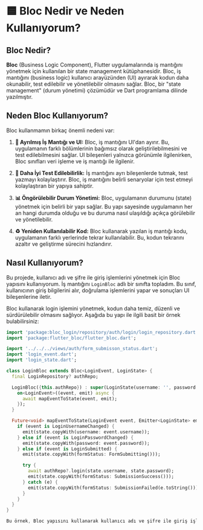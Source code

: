 # 🟦 Bloc Nedir ve Neden Kullanıyorum?

## Bloc Nedir?

**Bloc** (Business Logic Component), Flutter uygulamalarında iş mantığını yönetmek için kullanılan bir state management kütüphanesidir. Bloc, iş mantığını (business logic) kullanıcı arayüzünden (UI) ayırarak kodun daha okunabilir, test edilebilir ve yönetilebilir olmasını sağlar. Bloc, bir "state management" (durum yönetimi) çözümüdür ve Dart programlama dilinde yazılmıştır.

## Neden Bloc Kullanıyorum?

Bloc kullanmamın birkaç önemli nedeni var:

1. **🔄 Ayrılmış İş Mantığı ve UI:**
   Bloc, iş mantığını UI'dan ayırır. Bu, uygulamanın farklı bölümlerinin bağımsız olarak geliştirilebilmesini ve test edilebilmesini sağlar. UI bileşenleri yalnızca görünümle ilgilenirken, Bloc sınıfları veri işleme ve iş mantığı ile ilgilenir.

2. **🧪 Daha İyi Test Edilebilirlik:**
   İş mantığını ayrı bileşenlerde tutmak, test yazmayı kolaylaştırır. Bloc, iş mantığını belirli senaryolar için test etmeyi kolaylaştıran bir yapıya sahiptir.

3. **📊 Öngörülebilir Durum Yönetimi:**
   Bloc, uygulamanın durumunu (state) yönetmek için belirli bir yapı sağlar. Bu yapı sayesinde uygulamanın her an hangi durumda olduğu ve bu duruma nasıl ulaşıldığı açıkça görülebilir ve yönetilebilir.

4. **♻️ Yeniden Kullanılabilir Kod:**
   Bloc kullanarak yazılan iş mantığı kodu, uygulamanın farklı yerlerinde tekrar kullanılabilir. Bu, kodun tekrarını azaltır ve geliştirme sürecini hızlandırır.

## Nasıl Kullanıyorum?

Bu projede, kullanıcı adı ve şifre ile giriş işlemlerini yönetmek için Bloc yapısını kullanıyorum. İş mantığını `LoginBloc` adlı bir sınıfta topladım. Bu sınıf, kullanıcının giriş bilgilerini alır, doğrulama işlemlerini yapar ve sonuçları UI bileşenlerine iletir.

Bloc kullanarak login işlemini yönetmek, kodun daha temiz, düzenli ve sürdürülebilir olmasını sağlıyor. Aşağıda bu yapı ile ilgili basit bir örnek bulabilirsiniz:

```dart
import 'package:bloc_login/repository/auth/login/login_repository.dart';
import 'package:flutter_bloc/flutter_bloc.dart';

import '../../../views/auth/form_submisson_status.dart';
import 'login_event.dart';
import 'login_state.dart';

class LoginBloc extends Bloc<LoginEvent, LoginState> {
  final LoginRepository? authRepo;

  LoginBloc({this.authRepo}) : super(LoginState(username: '', password: '', formStatus: InitialFormStatus())) {
    on<LoginEvent>((event, emit) async {
      await mapEventToState(event, emit);
    });
  }

  Future<void> mapEventToState(LoginEvent event, Emitter<LoginState> emit) async {
    if (event is LoginUsernameChanged) {
      emit(state.copyWith(username: event.username));
    } else if (event is LoginPasswordChanged) {
      emit(state.copyWith(password: event.password));
    } else if (event is LoginSubmitted) {
      emit(state.copyWith(formStatus: FormSubmitting()));

      try {
        await authRepo?.login(state.username, state.password);
        emit(state.copyWith(formStatus: SubmissionSuccess()));
      } catch (e) {
        emit(state.copyWith(formStatus: SubmissionFailed(e.toString())));
      }
    }
  }
}

Bu örnek, Bloc yapısını kullanarak kullanıcı adı ve şifre ile giriş işlemlerini nasıl yönettiğimi gösteriyor. Bloc'un sunduğu avantajlardan yararlanarak daha temiz, test edilebilir ve yönetilebilir bir kod yapısı oluşturuyorum.
